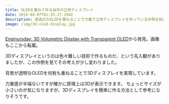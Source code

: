 ```yaml
---
title: OLEDを重ねて作る自作の立体ディスプレイ
date: 2019-04-07T01:35:27.194Z
description: 透過式のOLEDを重ねることで力業で立体ディスプレイを作っている作例を紹介します。
image: /img/3d-oled-display.jpg
---
```

[Enginursday: 3D Volumetric Display with Transparent OLED](https://www.sparkfun.com/news/2885)から発見。画像もここから転載。

3Dディスプレイというのは色々難しい技術で作るものだ、という先入観がありましたが、この作例を見てその考えが少し変わりました。

背景が透明なOLEDを何枚も重ねることで3Dディスプレイを実現しています。

力業感が半端ないですが確かに原理上は3Dが表示できます。 ちょっとサイズが小さいのが気になりますが、3Dディスプレイを簡単に作る方法として参考になりそうです。
